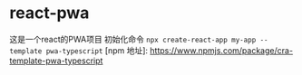 # react-pwa
这是一个react的PWA项目
初始化命令 `npx create-react-app my-app --template pwa-typescript`
[npm 地址]: https://www.npmjs.com/package/cra-template-pwa-typescript
